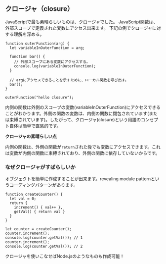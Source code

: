 ## クロージャ（closure）
JavaScriptで最も素晴らしいものは、クロージャでした。
JavaScript関数は、外部スコープで定義された変数にアクセス出来ます。
下記の例でクロージャに対する理解を深める。
```
function outerFunction(arg) {
  let variableInOuterFunction = arg;

  function bar() {
    // 外部スコープにある変数にアクセスする。
    console.log(variableInOuterFunction);
  }

  // argにアクセスできることを示すために、ローカル関数を呼び出す。
  bar();
}

outerFunction("hello closure");
```
内側の関数は外側のスコープの変数(variableInOuterFunction)にアクセスできることがわかります。外側の関数の変数は、内側の関数に閉包されています(または束縛されています)。したがって、クロージャ(closure)という用語のコンセプト自体は簡単で直感的です。

**クロージャの素晴らしい点**

内側の関数は、外側の関数が`return`された後でも変数にアクセスできます。これは変数が内側の関数に束縛されており、外側の関数に依存していないからです。

### なぜクロージャがすばらしいか
オブジェクトを簡単に作成することが出来ます。revealing module patternというコーディングパターンがあります。
```
function createCounter() {
  let val = 0;
  return {
    increment() { val++ },
    getVal() { return val }
  }
}

let counter = createCounter();
counter.increment();
console.log(counter.getVal()); // 1
counter.increment();
console.log(counter.getVal()); // 2
```
クロージャを使いこなせばNode.jsのようなものも作成可能！
